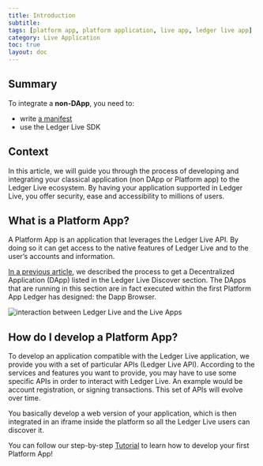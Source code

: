 ```yaml
---
title: Introduction
subtitle:
tags: [platform app, platform application, live app, ledger live app]
category: Live Application
toc: true
layout: doc
---
```


## Summary

To integrate a **non-DApp**, you need to: 
- write [a manifest](../reference/manifest)
- use the Ledger Live SDK

## Context

In this article, we will guide you through the process of developing and integrating your classical application (non DApp or Platform app) to the Ledger Live ecosystem. By having your application supported in Ledger Live, you offer security, ease and accessibility to millions of users.

## What is a Platform App?

A Platform App is an application that leverages the Ledger Live API. By doing so it can get access to the native features of Ledger Live and to the user’s accounts and information.

[In a previous article](../../dapp/dapp-customisation/), we described the process to get a Decentralized Application (DApp) listed in the Ledger Live Discover section. The DApps that are running in this section are in fact executed within the first Platform App Ledger has designed: the Dapp Browser.

![interaction between Ledger Live and the Live Apps](../images/ledger_live_interaction_live_apps.png "interaction between Ledger Live and the Live Apps")

## How do I develop a Platform App? 

To develop an application compatible with the Ledger Live application, we provide you with a set of particular APIs (Ledger Live API). According to the services and features you want to provide, you may have to use some specific APIs in order to interact with Ledger Live. An example would be account registration, or signing transactions. This set of APIs will evolve over time. 

You basically develop a web version of your application, which is then integrated in an iframe inside the platform so all the Ledger Live users can discover it.

You can follow our step-by-step [Tutorial](../tutorial/introduction) to learn how to develop your first Platform App!
